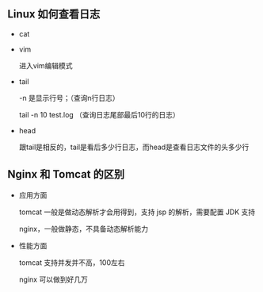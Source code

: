 ## Linux 如何查看日志

* cat

* vim

  进入vim编辑模式

* tail

  -n  是显示行号；（查询n行日志）

  tail -n 10 test.log    （查询日志尾部最后10行的日志）

* head

  跟tail是相反的，tail是看后多少行日志，而head是查看日志文件的头多少行

## Nginx 和 Tomcat 的区别

* 应用方面

  tomcat 一般是做动态解析才会用得到，支持 jsp 的解析，需要配置 JDK 支持

  nginx，一般做静态，不具备动态解析能力

* 性能方面

  tomcat 支持并发并不高，100左右

  nginx 可以做到好几万




